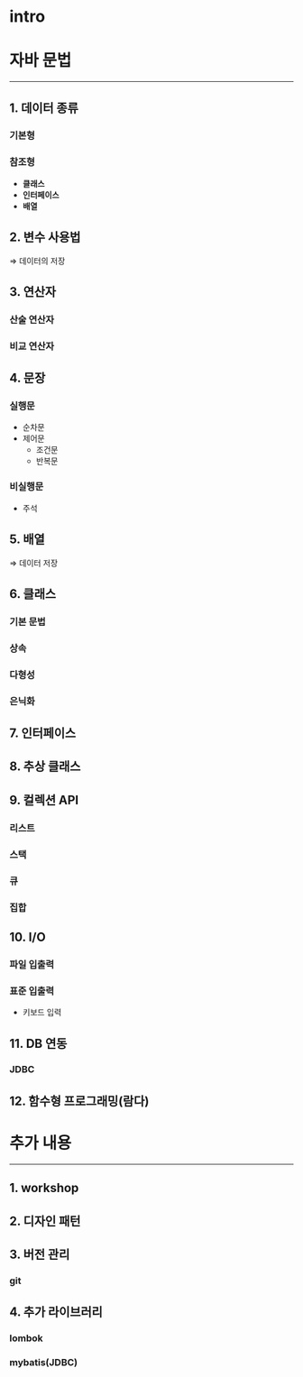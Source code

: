 # intro

# 자바 문법

---

## 1. 데이터 종류

### 기본형

### 참조형

- **클래스**
- **인터페이스**
- **배열**

## 2. 변수 사용법

⇒ 데이터의 저장

## 3. 연산자

### 산술 연산자

### 비교 연산자

## 4. 문장

### 실행문

- 순차문
- 제어문
    - 조건문
    - 반복문

### 비실행문

- 주석

## **5. 배열**

⇒ 데이터 저장

## **6. 클래스**

### **기본 문법**

### **상속**

### **다형성**

### **은닉화**

## **7. 인터페이스**

## 8. 추상 클래스

## 9. 컬렉션 API

### 리스트

### 스택

### 큐

### 집합

## 10. I/O

### 파일 입출력

### 표준 입출력

- 키보드 입력

## 11. DB 연동

### JDBC

## 12. 함수형 프로그래밍(람다)

# 추가 내용

---

## 1. workshop

## 2. 디자인 패턴

## 3. 버전 관리

### git

## 4. 추가 라이브러리

### lombok

### mybatis(JDBC)